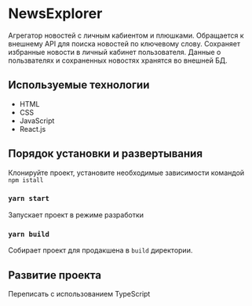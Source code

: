 # NewsExplorer

Агрегатор новостей с личным кабиентом и плюшками.
Обращается к внешнему API для поиска новостей по ключевому слову.
Сохраняет избранные новости в личный кабинет пользователя.
Данные о пользвателях и сохраненных новостях хранятся во внешней БД.

## Используемые технологии

* HTML
* CSS
* JavaScript
* React.js

## Порядок установки и развертывания

Клонируйте проект, установите необходимые зависимости командой `npm istall`

### `yarn start`

Запускает проект в режиме разработки

### `yarn build`

Собирает проект для продакшена в `build` директории.

## Развитие проекта

Переписать с использованием TypeScript

